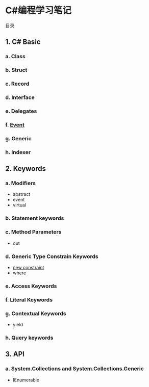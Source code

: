 ﻿# C#编程学习笔记
目录
## 1. C# Basic
### a. Class
### b. Struct
### c. Record
### d. Interface
### e. Delegates
### f. [Event](./Basic/Event)

### g. Generic
### h. Indexer


## 2. Keywords
### a. Modifiers
* abstract
* event
* virtual
### b. Statement keywords
### c. Method Parameters
* out
### d. Generic Type Constrain Keywords
* [new constraint](./Keywords/Generic%20Type%20Constrain%20Keywords)
* where
### e. Access Keywords
### f. Literal Keywords
### g. Contextual Keywords
* yield
### h. Query keywords


## 3. API
### a. System.Collections and System.Collections.Generic
* IEnumerable
